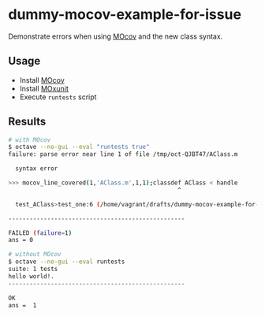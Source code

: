 # dummy-mocov-example-for-issue

Demonstrate errors when using [MOcov](https://github.com/MOcov/MOcov) and
the new class syntax.

## Usage

- Install [MOcov](https://github.com/MOcov/MOcov)
- Install [MOxunit](https://github.com/MOxUnit/MOxUnit)
- Execute `runtests` script

## Results

```bash
# with MOcov
$ octave --no-gui --eval "runtests true"
failure: parse error near line 1 of file /tmp/oct-QJBT47/AClass.m

  syntax error

>>> mocov_line_covered(1,'AClass.m',1,1);classdef AClass < handle
                                                ^

  test_AClass>test_one:6 (/home/vagrant/drafts/dummy-mocov-example-for-issue/tests/test_AClass.m)

--------------------------------------------------

FAILED (failure=1)
ans = 0

# without MOcov
$ octave --no-gui --eval runtests
suite: 1 tests
hello world!.
--------------------------------------------------

OK
ans =  1
```
